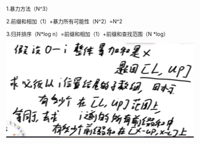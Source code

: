 1.暴力方法（N^3）

2.前缀和相加（1）+暴力所有可能性（N^2）=N^2

3.归并排序（N*log n）=前缀和相加（1）+前缀和查找范围（N *log）



![image-20220406165744429](5.归并排序.assets/image-20220406165744429.png)